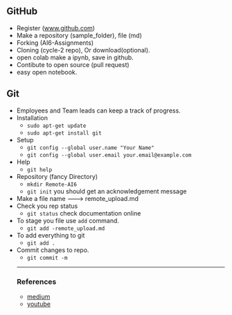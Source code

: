 ## GitHub

- Register (www.github.com)
- Make a repository (sample_folder), file (md)
- Forking (AI6-Assignments)
- Cloning (cycle-2 repo), Or download(optional).
- open colab make a ipynb, save in github.
- Contibute to open source (pull request)
- easy open notebook.


## Git

- Employees and Team leads can keep a track of progress.
- Installation
  - `sudo apt-get update`
  - `sudo apt-get install git`
- Setup
  - `git config --global user.name "Your Name"`
  - `git config --global user.email your.email@example.com`
- Help
  - `git help`
- Repository (fancy Directory)
   - `mkdir Remote-AI6`
   - `git init` you should get an acknowledgement message
- Make a file name ---> remote_upload.md
- Check you rep status
  - `git status` check documentation online
- To stage you file use `add` command.
  - `git add -remote_upload.md`
- To add everything to git
  -   `git add .`
- Commit changes to repo.
   -  `git commit -m`
  ----
  ### References
  - [medium](https://medium.com/@abhishekj/an-intro-to-git-and-github-1a0e2c7e3a2f)
  - [youtube](https://www.youtube.com/watch?v=Loav1kbA640)
